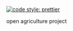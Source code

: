 [![code style: prettier](https://img.shields.io/badge/code_style-prettier-ff69b4.svg?style=flat-square)](https://github.com/prettier/prettier)

open agriculture project
